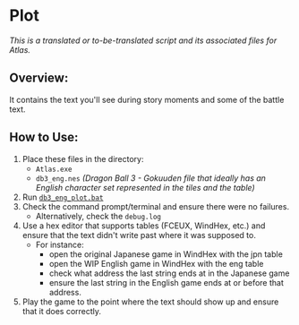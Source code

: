# Plot

*This is a translated or to-be-translated script and its associated files for Atlas.*


## Overview:

It contains the text you'll see during story moments and some of the battle text.


## How to Use:

1. Place these files in the directory:
    - `Atlas.exe`
    - `db3_eng.nes` *(Dragon Ball 3 - Gokuuden file that ideally has an English character set represented in the tiles and the table)*
2. Run [`db3_eng_plot.bat`](db3_eng_plot.bat)
3. Check the command prompt/terminal and ensure there were no failures.
    - Alternatively, check the `debug.log`
4. Use a hex editor that supports tables (FCEUX, WindHex, etc.) and ensure that the text didn't write past where it was supposed to.
   - For instance:
     - open the original Japanese game in WindHex with the jpn table
     - open the WIP English game in WindHex with the eng table
     - check what address the last string ends at in the Japanese game
     - ensure the last string in the English game ends at or before that address.
5. Play the game to the point where the text should show up and ensure that it does correctly.
